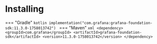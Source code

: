 # Installing

=== "Gradle"
    ```kotlin
    implementation("com.grafana:grafana-foundation-sdk:11.3.0-1758013742")
    ```
=== "Maven"
    ```xml
    <dependency>
        <groupId>com.grafana</groupId>
        <artifactId>grafana-foundation-sdk</artifactId>
        <version>11.3.0-1758013742</version>
    </dependency>
    ```
